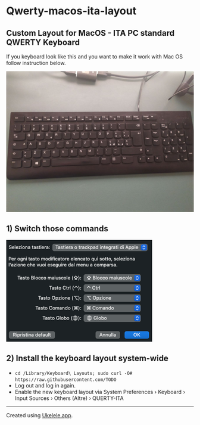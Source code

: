 # Qwerty-macos-ita-layout

## Custom Layout for MacOS - ITA PC standard QWERTY Keyboard

If you keyboard look like this and you want to make it work with Mac OS follow instruction below.

![](keyboard.jpeg)

## 1) Switch those commands

![switch option commands](snapshot.png)

## 2) Install the keyboard layout system-wide

- ```cd /Library/Keyboard\ Layouts; sudo curl -O# https://raw.githubusercontent.com/TODO```
- Log out and log in again.
- Enable the new keyboard layout via System Preferences › Keyboard › Input Sources › Others (Altre) › QUERTY-ITA

---------------

Created using [Ukelele.app](http://scripts.sil.org/ukelele).